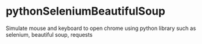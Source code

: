 # pythonSeleniumBeautifulSoup
Simulate mouse and keyboard to open chrome using python library such as selenium, beautiful soup, requests
